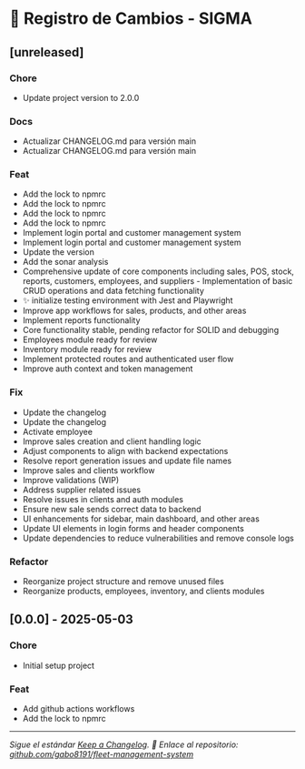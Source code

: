 # 📜 Registro de Cambios - SIGMA

## [unreleased]

### Chore

- Update project version to 2.0.0

### Docs

- Actualizar CHANGELOG.md para versión main
- Actualizar CHANGELOG.md para versión main

### Feat

- Add the lock to npmrc
- Add the lock to npmrc
- Add the lock to npmrc
- Add the lock to npmrc
- Implement login portal and customer management system
- Implement login portal and customer management system
- Update the version
- Add the sonar analysis
- Comprehensive update of core components including sales, POS, stock, reports, customers, employees, and suppliers - Implementation of basic CRUD operations and data fetching functionality
- ✨ initialize testing environment with Jest and Playwright
- Improve app workflows for sales, products, and other areas
- Implement reports functionality
- Core functionality stable, pending refactor for SOLID and debugging
- Employees module ready for review
- Inventory module ready for review
- Implement protected routes and authenticated user flow
- Improve auth context and token management

### Fix

- Update the changelog
- Update the changelog
- Activate employee
- Improve sales creation and client handling logic
- Adjust components to align with backend expectations
- Resolve report generation issues and update file names
- Improve sales and clients workflow
- Improve validations (WIP)
- Address supplier related issues
- Resolve issues in clients and auth modules
- Ensure new sale sends correct data to backend
- UI enhancements for sidebar, main dashboard, and other areas
- Update UI elements in login forms and header components
- Update dependencies to reduce vulnerabilities and remove console logs

### Refactor

- Reorganize project structure and remove unused files
- Reorganize products, employees, inventory, and clients modules

## [0.0.0] - 2025-05-03

### Chore

- Initial setup project

### Feat

- Add github actions workflows
- Add the lock to npmrc


---
_Sigue el estándar [Keep a Changelog](https://keepachangelog.com/)._
_🔗 Enlace al repositorio: [github.com/gabo8191/fleet-management-system](https://github.com/gabo8191/fleet-management-system)_
